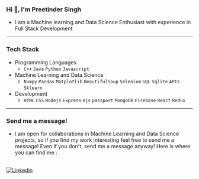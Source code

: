 ### Hi 👋, I'm Preetinder Singh

- I am a Machine learning and Data Science Enthusiast with experience in Full Stack Development

---

### Tech Stack

- Programming Languages  
  - `C++` `Java` `Python` `Javascript` 
- Machine Learning and Data Science  
  - `Numpy` `Pandas` `Matplotlib` `BeautifulSoup` `Selenium` `SQL` `Sqlite` `APIs` `Sklearn` 
- Development  
  - `HTML` `CSS` `Nodejs` `Express` `ejs` `passport` `MongoDB` `Firebase` `React` `Redux`

---

### Send me a message!

- I am open for collaborations in Machine Learning and Data Science projects, so if you find my work interesting feel free to send me a message! Even if you don't, send me a message anyway! Here is where you can find me :
<br>
<a href="https://www.linkedin.com/in/preetindersingh072/"><img alt="Linkedin" src="https://img.shields.io/badge/linkedin-0077B5?logo=linkedin&logoColor=white&style=for-the-badge" /></a>
